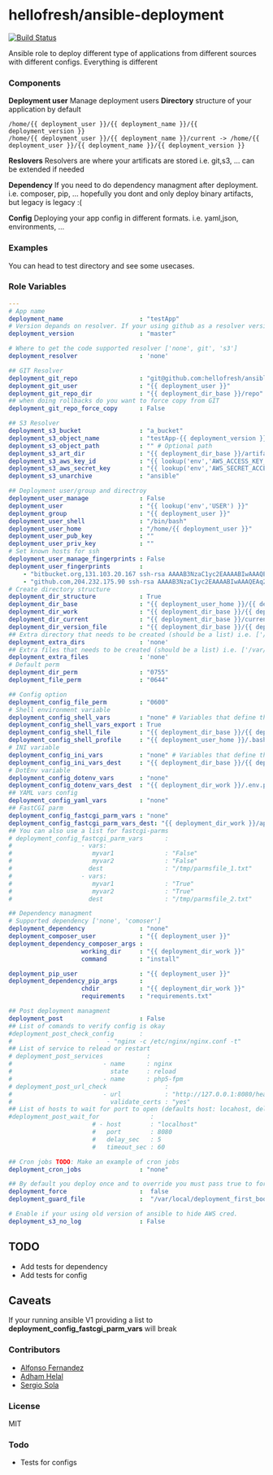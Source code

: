 # hellofresh/ansible-deployment
[![Build Status](https://travis-ci.org/hellofresh/ansible-deployment.svg?branch=master)](https://travis-ci.org/hellofresh/ansible-deployment)

Ansible role to deploy different type of applications from different sources with different configs. Everything is different

### Components

**Deployment user** Manage deployment  users
**Directory** structure of your application by default
```
/home/{{ deployment_user }}/{{ deployment_name }}/{{ deployment_version }}
/home/{{ deployment_user }}/{{ deployment_name }}/current -> /home/{{ deployment_user }}/{{ deployment_name }}/{{ deployment_version }}
```
**Reslovers** Resolvers are where your artificats are stored i.e. git,s3, ... can be extended if needed

**Dependency** If you need to do dependency managment after deployment. i.e. composer, pip, ... hopefully you dont and only deploy binary artifacts, but legacy is legacy :(

**Config** Deploying your app config in different formats. i.e. yaml,json, environments, ...

### Examples
You can head to test directory and see some usecases.

### Role Variables
```yaml
---
# App name
deployment_name                     : "testApp"
# Version depands on resolver. If your using github as a resolver version could be branch/tag/git 40 char hash
deployment_version                  : "master"

# Where to get the code supported resolver ['none', git', 's3']
deployment_resolver                 : 'none'

## GIT Resolver
deployment_git_repo                 : "git@github.com:hellofresh/ansible-deployment.git"
deployment_git_user                 : "{{ deployment_user }}"
deployment_git_repo_dir             : "{{ deployment_dir_base }}/repo"
## when doing rollbacks do you want to force copy from GIT
deployment_git_repo_force_copy      : False

## S3 Resolver
deployment_s3_bucket                : "a_bucket"
deployment_s3_object_name           : "testApp-{{ deployment_version }}.tgz"
deployment_s3_object_path           : "" # Optional path
deployment_s3_art_dir               : "{{ deployment_dir_base }}/artifacts"
deployment_s3_aws_key_id            : "{{ lookup('env','AWS_ACCESS_KEY_ID') }}"
deployment_s3_aws_secret_key        : "{{ lookup('env','AWS_SECRET_ACCESS_KEY') }}"
deployment_s3_unarchive             : "ansible" 

## Deployment user/group and directroy
deployment_user_manage              : False
deployment_user                     : "{{ lookup('env','USER') }}"
deployment_group                    : "{{ deployment_user }}"
deployment_user_shell               : "/bin/bash"
deployment_user_home                : "/home/{{ deployment_user }}"
deployment_user_pub_key             : ""
deployment_user_priv_key            : ""
# Set known hosts for ssh
deployment_user_manage_fingerprints : False
deployment_user_fingerprints        :
    - "bitbucket.org,131.103.20.167 ssh-rsa AAAAB3NzaC1yc2EAAAABIwAAAQEAubiN81eDcafrgMeLzaFPsw2kNvEcqTKl/VqLat/MaB33pZy0y3rJZtnqwR2qOOvbwKZYKiEO1O6VqNEBxKvJJelCq0dTXWT5pbO2gDXC6h6QDXCaHo6pOHGPUy+YBaGQRGuSusMEASYiWunYN0vCAI8QaXnWMXNMdFP3jHAJH0eDsoiGnLPBlBp4TNm6rYI74nMzgz3B9IikW4WVK+dc8KZJZWYjAuORU3jc1c/NPskD2ASinf8v3xnfXeukU0sJ5N6m5E8VLjObPEO+mN2t/FZTMZLiFqPWc/ALSqnMnnhwrNi2rbfg/rd/IpL8Le3pSBne8+seeFVBoGqzHM9yXw=="
    - "github.com,204.232.175.90 ssh-rsa AAAAB3NzaC1yc2EAAAABIwAAAQEAq2A7hRGmdnm9tUDbO9IDSwBK6TbQa+PXYPCPy6rbTrTtw7PHkccKrpp0yVhp5HdEIcKr6pLlVDBfOLX9QUsyCOV0wzfjIJNlGEYsdlLJizHhbn2mUjvSAHQqZETYP81eFzLQNnPHt4EVVUh7VfDESU84KezmD5QlWpXLmvU31/yMf+Se8xhHTvKSCZIFImWwoG6mbUoWf9nzpIoaSjB+weqqUUmpaaasXVal72J+UX2B+2RPW3RcT0eOzQgqlJL3RKrTJvdsjE3JEAvGq3lGHSZXy28G3skua2SmVi/w4yCE6gbODqnTWlg7+wC604ydGXA8VJiS5ap43JXiUFFAaQ=="
# Create directory structure 
deployment_dir_structure            : True
deployment_dir_base                 : "{{ deployment_user_home }}/{{ deployment_name }}"
deployment_dir_work                 : "{{ deployment_dir_base }}/{{ deployment_version }}"
deployment_dir_current              : "{{ deployment_dir_base }}/current"
deployment_dir_version_file         : "{{ deployment_dir_base }}/{{ deployment_version_file_orginal }}"
## Extra directory that needs to be created (should be a list) i.e. ['/var/log/myapp','/opt/blaaa']
deployment_extra_dirs               : 'none'
## Extra files that needs to be created (should be a list) i.e. ['/var/log/myapp.log','/somewhere/file.txt']
deployment_extra_files              : 'none'
# Default perm
deployment_dir_perm                 : "0755"
deployment_file_perm                : "0644"

## Config option
deployment_config_file_perm         : "0600"
# Shell environment variable
deployment_config_shell_vars        : "none" # Variables that define the config
deployment_config_shell_vars_export : True
deployment_config_shell_file        : "{{ deployment_dir_base }}/{{ deployment_name }}_environment.sh"
deployment_config_shell_profile     : "{{ deployment_user_home }}/.bashrc"
# INI variable
deployment_config_ini_vars          : "none" # Variables that define the config
deployment_config_ini_vars_dest     : "{{ deployment_dir_base }}/{{ deployment_name }}_config.ini"
# DotEnv variable
deployment_config_dotenv_vars       : "none"
deployment_config_dotenv_vars_dest  : "{{ deployment_dir_work }}/.env.php"
## YAML vars config 
deployment_config_yaml_vars         : "none"
## FastCGI parm
deployment_config_fastcgi_parm_vars : "none"
deployment_config_fastcgi_parm_vars_dest: "{{ deployment_dir_work }}/app_fastcgi_parm"
## You can also use a list for fastcgi-parms
# deployment_config_fastcgi_parm_vars      :
#                   - vars:
#                      myvar1              : "False"
#                      myvar2              : "False"
#                     dest                 : "/tmp/parmsfile_1.txt"
#                   - vars:
#                      myvar1              : "True"
#                      myvar2              : "True"
#                     dest                 : "/tmp/parmsfile_2.txt"

## Dependency managment
# Supported dependency ['none', 'comoser']
deployment_dependency               : "none"
deployment_composer_user            : "{{ deployment_user }}"
deployment_dependency_composer_args :
                    working_dir     : "{{ deployment_dir_work }}"
                    command         : "install"

deployment_pip_user                 : "{{ deployment_user }}"
deployment_dependency_pip_args      :
                    chdir           : "{{ deployment_dir_work }}"
                    requirements    : "requirements.txt"

## Post deployment managment
deployment_post                     : False
## List of comands to verify config is okay 
#deployment_post_check_config       :
#                          - "nginx -c /etc/nginx/nginx.conf -t" 
## List of service to relead or restart
# deployment_post_services            :   
#                         - name      : nginx
#                           state     : reload
#                         - name      : php5-fpm
# deployment_post_url_check                :
#                         - url            : "http://127.0.0.1:8080/health"
#                           validate_certs : "yes"
## List of hosts to wait for port to open (defaults host: locahost, delay: 2, timeout 10)
#deployment_post_wait_for              :
                       # - host        : "localhost"
                       #   port        : 8080
                       #   delay_sec   : 5
                       #   timeout_sec : 60

## Cron jobs TODO: Make an example of cron jobs
deployment_cron_jobs                : "none"

## By default you deploy once and to override you must pass true to force deployment
deployment_force                    :  false
deployment_guard_file               :  "/var/local/deployment_first_boot_file"

# Enable if your using old version of ansible to hide AWS cred.
deployment_s3_no_log                : False
````

## TODO
* Add tests for dependency 
* Add tests for config 

## Caveats
If your running ansible V1 providing a list to **deployment_config_fastcgi_parm_vars** will break 

### Contributors
* [Alfonso Fernandez](https://github.com/alfonsodev)
* [Adham Helal](https://github.com/ahelal)
* [Sergio Sola](https://github.com/ssola)

### License
MIT

### Todo
- Tests for configs


